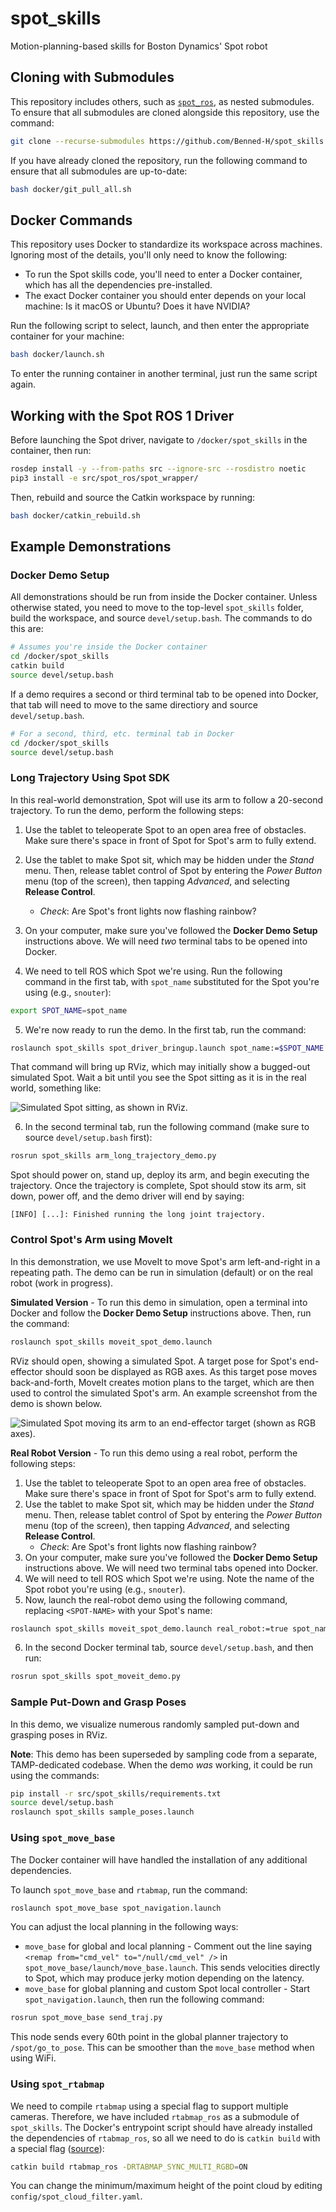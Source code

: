 # spot_skills

Motion-planning-based skills for Boston Dynamics' Spot robot

## Cloning with Submodules

This repository includes others, such as [`spot_ros`](https://github.com/heuristicus/spot_ros), as nested submodules. To ensure that all submodules are cloned alongside this repository, use the command:

```bash
git clone --recurse-submodules https://github.com/Benned-H/spot_skills.git
```

If you have already cloned the repository, run the following command to ensure that all submodules are up-to-date:

```bash
bash docker/git_pull_all.sh
```

## Docker Commands

This repository uses Docker to standardize its workspace across machines. Ignoring most of the details, you'll only need to know the following:

- To run the Spot skills code, you'll need to enter a Docker container, which has all the dependencies pre-installed.
- The exact Docker container you should enter depends on your local machine: Is it macOS or Ubuntu? Does it have NVIDIA?

Run the following script to select, launch, and then enter the appropriate container for your machine:

```bash
bash docker/launch.sh
```

To enter the running container in another terminal, just run the same script again.

## Working with the Spot ROS 1 Driver

Before launching the Spot driver, navigate to `/docker/spot_skills` in the container, then run:

```bash
rosdep install -y --from-paths src --ignore-src --rosdistro noetic
pip3 install -e src/spot_ros/spot_wrapper/
```

Then, rebuild and source the Catkin workspace by running:

```bash
bash docker/catkin_rebuild.sh
```

## Example Demonstrations

### Docker Demo Setup

All demonstrations should be run from inside the Docker container. Unless otherwise
stated, you need to move to the top-level `spot_skills` folder, build the workspace, and
source `devel/setup.bash`. The commands to do this are:

```bash
# Assumes you're inside the Docker container
cd /docker/spot_skills
catkin build
source devel/setup.bash
```

If a demo requires a second or third terminal tab to be opened into Docker, that tab will need to move to the same directiory and source `devel/setup.bash`.

```bash
# For a second, third, etc. terminal tab in Docker
cd /docker/spot_skills
source devel/setup.bash
```

### Long Trajectory Using Spot SDK

In this real-world demonstration, Spot will use its arm to follow a 20-second trajectory. To run the demo, perform the following steps:

1. Use the tablet to teleoperate Spot to an open area free of obstacles.
   Make sure there's space in front of Spot for Spot's arm to fully extend.

2. Use the tablet to make Spot sit, which may be hidden under the _Stand_ menu. Then,
   release tablet control of Spot by entering the _Power Button_ menu (top of the
   screen), then tapping _Advanced_, and selecting **Release Control**.

   - _Check_: Are Spot's front lights now flashing rainbow?

3. On your computer, make sure you've followed the **Docker Demo Setup** instructions above.
   We will need _two_ terminal tabs to be opened into Docker.

4. We need to tell ROS which Spot we're using. Run the following command in the first tab, with `spot_name` substituted for the Spot you're using (e.g., `snouter`):

```bash
export SPOT_NAME=spot_name
```

5. We're now ready to run the demo. In the first tab, run the command:

```bash
roslaunch spot_skills spot_driver_bringup.launch spot_name:=$SPOT_NAME
```

That command will bring up RViz, which may initially show a bugged-out simulated Spot.
Wait a bit until you see the Spot sitting as it is in the real world, something like:

![Simulated Spot sitting, as shown in RViz.](docs/sitting-spot-rviz.png "Spot Sitting")

6. In the second terminal tab, run the following command (make sure to source `devel/setup.bash` first):

```bash
rosrun spot_skills arm_long_trajectory_demo.py
```

Spot should power on, stand up, deploy its arm, and begin executing the trajectory.
Once the trajectory is complete, Spot should stow its arm, sit down, power off, and the demo driver will end by saying:

```
[INFO] [...]: Finished running the long joint trajectory.
```

### Control Spot's Arm using MoveIt

In this demonstration, we use MoveIt to move Spot's arm left-and-right in a repeating path.
The demo can be run in simulation (default) or on the real robot (work in progress).

**Simulated Version** - To run this demo in simulation, open a terminal into Docker and follow
the **Docker Demo Setup** instructions above. Then, run the command:

```bash
roslaunch spot_skills moveit_spot_demo.launch
```

RViz should open, showing a simulated Spot. A target pose for Spot's
end-effector should soon be displayed as RGB axes. As this target pose moves
back-and-forth, MoveIt creates motion plans to the target, which are then used to
control the simulated Spot's arm. An example screenshot from the demo is shown below.

![Simulated Spot moving its arm to an end-effector target (shown as RGB axes).](docs/sim-moveit-spot.png "Spot's Arm Moving to an End-Effector Target")

**Real Robot Version** - To run this demo using a real robot, perform the following steps:

1. Use the tablet to teleoperate Spot to an open area free of obstacles.
   Make sure there's space in front of Spot for Spot's arm to fully extend.
2. Use the tablet to make Spot sit, which may be hidden under the _Stand_ menu. Then,
   release tablet control of Spot by entering the _Power Button_ menu (top of the
   screen), then tapping _Advanced_, and selecting **Release Control**.
   - _Check_: Are Spot's front lights now flashing rainbow?
3. On your computer, make sure you've followed the **Docker Demo Setup** instructions above.
   We will need two terminal tabs opened into Docker.
4. We will need to tell ROS which Spot we're using. Note the name of the Spot robot you're using (e.g., `snouter`).
5. Now, launch the real-robot demo using the following command, replacing `<SPOT-NAME>` with your Spot's name:

```bash
roslaunch spot_skills moveit_spot_demo.launch real_robot:=true spot_name:=<SPOT-NAME>
```

6. In the second Docker terminal tab, source `devel/setup.bash`, and then run:

```bash
rosrun spot_skills spot_moveit_demo.py
```

### Sample Put-Down and Grasp Poses

In this demo, we visualize numerous randomly sampled put-down and grasping poses in RViz.

**Note**: This demo has been superseded by sampling code from a separate, TAMP-dedicated codebase. When the demo _was_ working, it could be run using the commands:

```bash
pip install -r src/spot_skills/requirements.txt
source devel/setup.bash
roslaunch spot_skills sample_poses.launch
```

### Using `spot_move_base`

The Docker container will have handled the installation of any additional dependencies.

To launch `spot_move_base` and `rtabmap`, run the command:

```bash
roslaunch spot_move_base spot_navigation.launch
```

You can adjust the local planning in the following ways:

- `move_base` for global and local planning - Comment out the line saying `<remap from="cmd_vel" to="/null/cmd_vel" />` in `spot_move_base/launch/move_base.launch`. This sends velocities directly to Spot, which may produce jerky motion depending on the latency.
- `move_base` for global planning and custom Spot local controller - Start `spot_navigation.launch`, then run the following command:

```bash
rosrun spot_move_base send_traj.py
```

This node sends every 60th point in the global planner trajectory to `/spot/go_to_pose`. This can be smoother than the `move_base` method when using WiFi.

### Using `spot_rtabmap`

We need to compile `rtabmap` using a special flag to support multiple cameras. Therefore, we have included `rtabmap_ros` as a submodule of `spot_skills`. The Docker's entrypoint script should have already installed the dependencies of `rtabmap_ros`, so all we need to do is `catkin build` with a special flag ([source](https://github.com/introlab/rtabmap_ros/issues/453)):

```bash
catkin build rtabmap_ros -DRTABMAP_SYNC_MULTI_RGBD=ON
```

You can change the minimum/maximum height of the point cloud by editing `config/spot_cloud_filter.yaml`.
